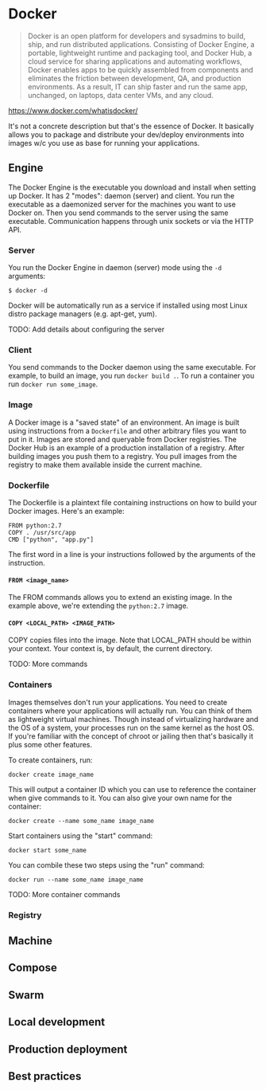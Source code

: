 # Docker

> Docker is an open platform for developers and sysadmins to build, ship, and run distributed applications. Consisting of Docker Engine, a portable, lightweight runtime and packaging tool, and Docker Hub, a cloud service for sharing applications and automating workflows, Docker enables apps to be quickly assembled from components and eliminates the friction between development, QA, and production environments. As a result, IT can ship faster and run the same app, unchanged, on laptops, data center VMs, and any cloud.

https://www.docker.com/whatisdocker/

It's not a concrete description but that's the essence of Docker. It basically allows you to package and distribute your dev/deploy environments into images w/c you use as base for running your applications. 

## Engine

The Docker Engine is the executable you download and install when setting up Docker. It has 2 "modes": daemon (server) and client. You run the executable as a daemonized server for the machines you want to use Docker on. Then you send commands to the server using the same executable. Communication happens through unix sockets or via the HTTP API.

### Server

You run the Docker Engine in daemon (server) mode using the `-d` arguments:

```
$ docker -d
```

Docker will be automatically run as a service if installed using most Linux distro package managers (e.g. apt-get, yum). 

TODO: Add details about configuring the server

### Client

You send commands to the Docker daemon using the same executable. For example, to build an image, you run `docker build .`. To run a container you run `docker run some_image`.

### Image

A Docker image is a "saved state" of an environment. An image is built using instructions from a `Dockerfile` and other arbitrary files you want to put in it. Images are stored and queryable from Docker registries. The Docker Hub is an example of a production installation of a registry. After building images you push them to a registry. You pull images from the registry to make them available inside the current machine.

### Dockerfile

The Dockerfile is a plaintext file containing instructions on how to build your Docker images. Here's an example:

```
FROM python:2.7
COPY . /usr/src/app
CMD ["python", "app.py"]
```

The first word in a line is your instructions followed by the arguments of the instruction.

#### `FROM <image_name>`

The FROM commands allows you to extend an existing image. In the example above, we're extending the `python:2.7` image.

#### `COPY <LOCAL_PATH> <IMAGE_PATH>`

COPY copies files into the image. Note that LOCAL_PATH should be within your context. Your context is, by default, the current directory.

TODO: More commands

### Containers

Images themselves don't run your applications. You need to create containers where your applications will actually run. You can think of them as lightweight virtual machines. Though instead of virtualizing hardware and the OS of a system, your processes run on the same kernel as the host OS. If you're familiar with the concept of chroot or jailing then that's basically it plus some other features.

To create containers, run:

```
docker create image_name
```

This will output a container ID which you can use to reference the container when give commands to it. You can also give your own name for the container:

```
docker create --name some_name image_name
```

Start containers using the "start" command:

```
docker start some_name
```

You can combile these two steps using the "run" command:

```
docker run --name some_name image_name
```

TODO: More container commands

### Registry

## Machine

## Compose

## Swarm

## Local development

## Production deployment

## Best practices
